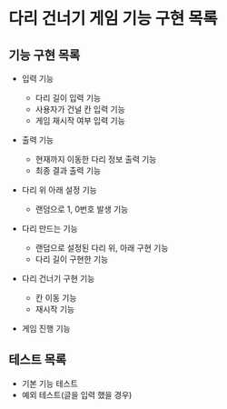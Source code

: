 # 다리 건너기 게임 기능 구현 목록
## 기능 구현 목록
* 입력 기능
  - 다리 길이 입력 기능
  - 사용자가 건널 칸 입력 기능
  - 게임 재시작 여부 입력 기능


* 출력 기능
  - 현재까지 이동한 다리 정보 출력 기능
  - 최종 결과 출력 기능


* 다리 위 아래 설정 기능
  - 랜덤으로 1, 0번호 발생 기능


* 다리 만드는 기능
  - 랜덤으로 설정된 다리 위, 아래 구현 기능
  - 다리 길이 구현한 기능


* 다리 건너기 구현 기능
  - 칸 이동 기능
  - 재시작 기능


* 게임 진행 기능
## 테스트 목록
* 기본 기능 테스트
* 예외 테스트(글을 입력 했을 경우)